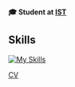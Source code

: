 **🎓 Student at [IST](https://tecnico.ulisboa.pt/pt/)**

## Skills
[![My Skills](https://skillicons.dev/icons?i=anaconda,arduino,c,cpp,cmake,docker,figma,git,github,gitlab,grafana,java,octave,p5js,postgres,py,pytorch)](https://skillicons.dev)

[CV](CV-English.pdf)
